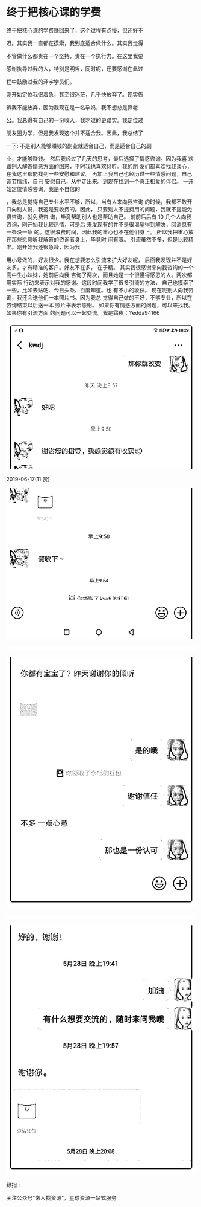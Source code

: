 # 终于把核心课的学费

终于把核心课的学费赚回来了，这个过程有点慢，但还好不

迟。其实我一直都在摸索，我到底适合做什么。其实我觉得

不管做什么都贵在一个坚持，贵在一个执行力。在这里我要

感谢执导过我的人，特别是明哲，同时呢，还要感谢在此过

程中鼓励过我的泽宇学员们。

刚开始定位我很着急，甚至很迷茫，几乎快放弃了。现实告

诉我不能放弃，因为我现在是一名孕妈，我不想总是靠老

公。我总得有自己的一份收入，我才过的更踏实。我定位过

朋友圈为学，但是我发现这个并不适合我。因此，我总结了

一下: 不是别人能够赚钱的副业就适合自己，而是适合自己的副

业，才能够赚钱。 然后我经过了几天的思考，最后选择了情感咨询。因为我喜 欢跟别人解答情感方面的困惑，平时我也喜欢倾听。我的朋 友们都喜欢找我谈心，在我这里都能找到一些安慰和建议。 再加上我自己也经历过一些情感问题，自己调节情绪，自己 安慰自己，从中走出来。到现在找到一个真正相爱的伴侣。 一开始定位情感咨询，我是不自信的

，我总是觉得自己专业水平不够，所以，当有人来向我咨询 的时候，我都不敢开口向别人说，我这是要收费的。因此， 只要别人不提费用的问题，我就不提能免费咨询，就免费咨 询，毕竟帮助别人也是帮助自己。 前前后后有 10 几个人向我咨询，刚开始我比较热情，可是后 来发现有的并不是很渴望得到解决，回消息有一条没一条 的。这很浪费时间，因此我的重心也不在他们身上。 所以我把重心放在那些愿意听我解答的咨询者身上，毕竟时 间有限。 引流虽然不多，但是比较精准。刚开始我还很急躁，因为我

用小号做的，好友很少。我在想要怎么引流来扩大好友呢， 后面我发现并不是好友多，才有精准的客户。好友不在多， 在于精。 其实我很感谢来向我咨询的一个高中生小妹妹，她前后向我 咨询了两次，而且她是一个很懂得感恩的人。两次都用实际 行动来表示对我的感谢。这段时间我学了很多引流的方法， 自己也摸索了一些，比如去贴吧、今日头条、百度知道。也 有不小的收获。 现在呢别人向我咨询，我还会送他们一本照片书。因为我总 觉得自己做的不好，不够专业，所以在咨询结束以后送一本 照片书表示感谢。 如果你有情感方面的问题，可以来找我。如果你有引流方面 的问题可以一起交流。我是霜夜：Yedda94166

![image](img/Image_652.png)

2019-06-17(11 赞)

![image](img/Image_653.png)

![image](img/Image_654.png)

![image](img/Image_655.png)

![image](img/Image_656.png)

![image](img/Image_657.png)

绿指 :

关注公众号"懒人找资源"，星球资源一站式服务